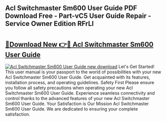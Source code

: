 ## Acl Switchmaster Sm600 User Guide PDF Download Free - Part-vC5 User Guide Repair - Service Owner Edition RFrLI

# <h2><a href="http://bc64341.oget.top/?id=Acl+Switchmaster+Sm600+User+Guide">🔗Download New 👉🔴 Acl Switchmaster Sm600 User Guide</a></h2>

[![Acl Switchmaster Sm600 User Guide new download](https://i.imgur.com/5g1atiW.png)](http://bc64341.oget.top/?id=Acl+Switchmaster+Sm600+User+Guide)
Let's Get Started! This user manual is your passport to the world of possibilities with your new Acl Switchmaster Sm600 User Guide. Get acquainted with its features, installation process, and operating guidelines. Safety First Please ensure you follow all safety precautions when operating your new Acl Switchmaster Sm600 User Guide. Experience seamless connectivity and control thanks to the advanced features of your new Acl Switchmaster Sm600 User Guide. Your Satisfaction is Our Mission Acl Switchmaster Sm600 User Guide. We are dedicated to ensuring your complete satisfaction.
